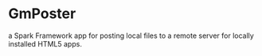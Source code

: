 # GmPoster
a Spark Framework app for posting local files to a remote server for locally installed HTML5 apps.
